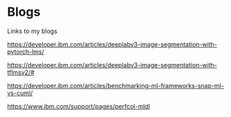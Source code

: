 # Blogs
Links to my blogs 


https://developer.ibm.com/articles/deeplabv3-image-segmentation-with-pytorch-lms/

https://developer.ibm.com/articles/deeplabv3-image-segmentation-with-tflmsv2/#

https://developer.ibm.com/articles/benchmarking-ml-frameworks-snap-ml-vs-cuml/

https://www.ibm.com/support/pages/perfcol-mldl
